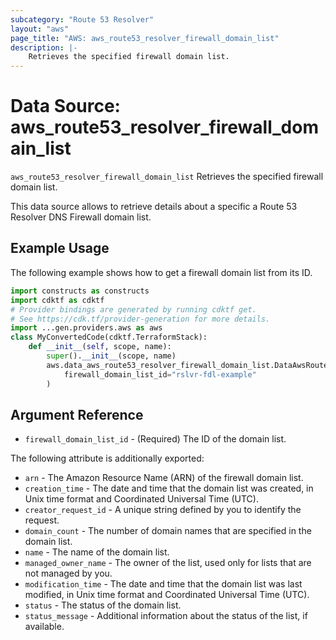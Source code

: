 ```yaml
---
subcategory: "Route 53 Resolver"
layout: "aws"
page_title: "AWS: aws_route53_resolver_firewall_domain_list"
description: |-
    Retrieves the specified firewall domain list.
---
```


# Data Source: aws_route53_resolver_firewall_domain_list

`aws_route53_resolver_firewall_domain_list` Retrieves the specified firewall domain list.

This data source allows to retrieve details about a specific a Route 53 Resolver DNS Firewall domain list.

## Example Usage

The following example shows how to get a firewall domain list from its ID.

```python
import constructs as constructs
import cdktf as cdktf
# Provider bindings are generated by running cdktf get.
# See https://cdk.tf/provider-generation for more details.
import ...gen.providers.aws as aws
class MyConvertedCode(cdktf.TerraformStack):
    def __init__(self, scope, name):
        super().__init__(scope, name)
        aws.data_aws_route53_resolver_firewall_domain_list.DataAwsRoute53ResolverFirewallDomainList(self, "example",
            firewall_domain_list_id="rslvr-fdl-example"
        )
```

## Argument Reference

* `firewall_domain_list_id` - (Required) The ID of the domain list.

The following attribute is additionally exported:

* `arn` - The Amazon Resource Name (ARN) of the firewall domain list.
* `creation_time` - The date and time that the domain list was created, in Unix time format and Coordinated Universal Time (UTC).
* `creator_request_id` - A unique string defined by you to identify the request.
* `domain_count` - The number of domain names that are specified in the domain list.
* `name` - The name of the domain list.
* `managed_owner_name` - The owner of the list, used only for lists that are not managed by you.
* `modification_time` - The date and time that the domain list was last modified, in Unix time format and Coordinated Universal Time (UTC).
* `status` - The status of the domain list.
* `status_message` - Additional information about the status of the list, if available.

<!-- cache-key: cdktf-0.17.0-pre.15 input-35c900f0c4e3cc253efbb2bda21a0b76720a28ec58c6061e8c2afed4134cbbea -->